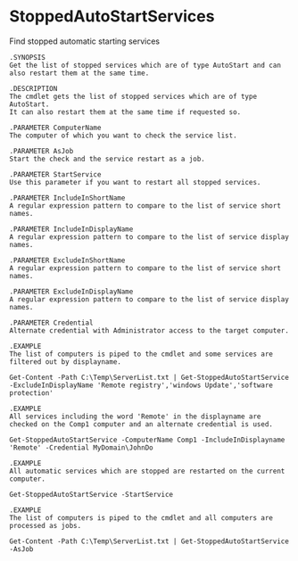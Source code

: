 # StoppedAutoStartServices
Find stopped automatic starting services

    .SYNOPSIS
    Get the list of stopped services which are of type AutoStart and can also restart them at the same time.

    .DESCRIPTION
    The cmdlet gets the list of stopped services which are of type AutoStart.
    It can also restart them at the same time if requested so.

    .PARAMETER ComputerName
    The computer of which you want to check the service list.

    .PARAMETER AsJob
    Start the check and the service restart as a job.

    .PARAMETER StartService
    Use this parameter if you want to restart all stopped services.

    .PARAMETER IncludeInShortName
    A regular expression pattern to compare to the list of service short names.

    .PARAMETER IncludeInDisplayName
    A regular expression pattern to compare to the list of service display names.

    .PARAMETER ExcludeInShortName
    A regular expression pattern to compare to the list of service short names.

    .PARAMETER ExcludeInDisplayName
    A regular expression pattern to compare to the list of service display names.

    .PARAMETER Credential
    Alternate credential with Administrator access to the target computer.

    .EXAMPLE
    The list of computers is piped to the cmdlet and some services are filtered out by displayname.

    Get-Content -Path C:\Temp\ServerList.txt | Get-StoppedAutoStartService -ExcludeInDisplayName 'Remote registry','windows Update','software protection'

    .EXAMPLE
    All services including the word 'Remote' in the displayname are checked on the Comp1 computer and an alternate credential is used.

    Get-StoppedAutoStartService -ComputerName Comp1 -IncludeInDisplayname 'Remote' -Credential MyDomain\JohnDo

    .EXAMPLE
    All automatic services which are stopped are restarted on the current computer.

    Get-StoppedAutoStartService -StartService

    .EXAMPLE
    The list of computers is piped to the cmdlet and all computers are processed as jobs.

    Get-Content -Path C:\Temp\ServerList.txt | Get-StoppedAutoStartService -AsJob
